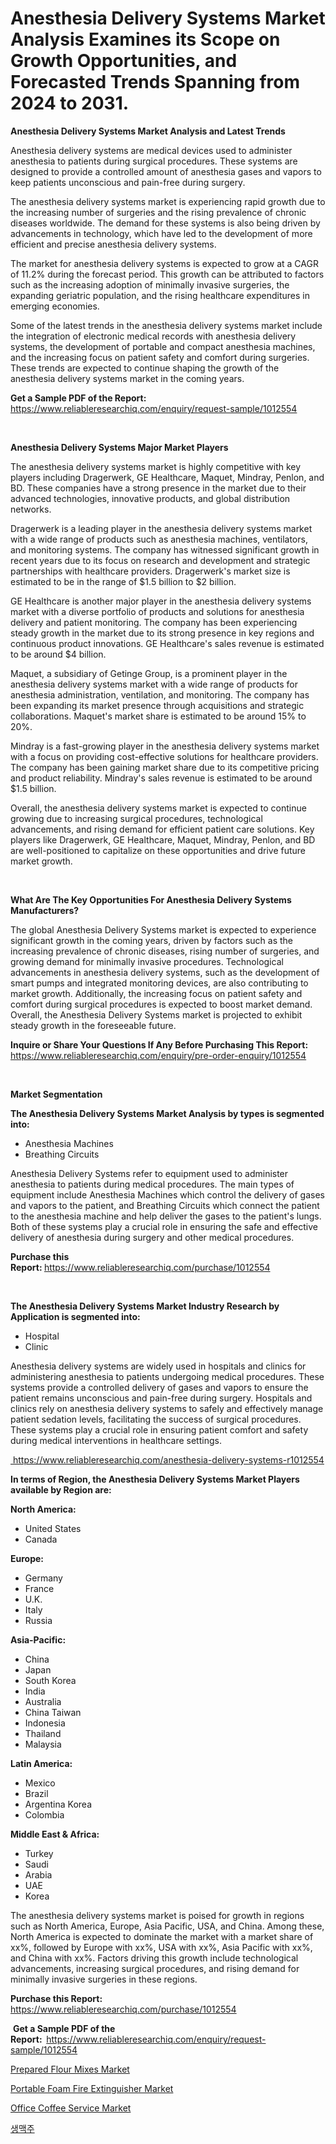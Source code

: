 <p><h1>Anesthesia Delivery Systems Market Analysis Examines its Scope on Growth Opportunities, and Forecasted Trends Spanning from 2024 to 2031.</h1></p><p><strong>Anesthesia Delivery Systems Market Analysis and Latest Trends</strong></p>
<p><p>Anesthesia delivery systems are medical devices used to administer anesthesia to patients during surgical procedures. These systems are designed to provide a controlled amount of anesthesia gases and vapors to keep patients unconscious and pain-free during surgery.</p><p>The anesthesia delivery systems market is experiencing rapid growth due to the increasing number of surgeries and the rising prevalence of chronic diseases worldwide. The demand for these systems is also being driven by advancements in technology, which have led to the development of more efficient and precise anesthesia delivery systems.</p><p>The market for anesthesia delivery systems is expected to grow at a CAGR of 11.2% during the forecast period. This growth can be attributed to factors such as the increasing adoption of minimally invasive surgeries, the expanding geriatric population, and the rising healthcare expenditures in emerging economies.</p><p>Some of the latest trends in the anesthesia delivery systems market include the integration of electronic medical records with anesthesia delivery systems, the development of portable and compact anesthesia machines, and the increasing focus on patient safety and comfort during surgeries. These trends are expected to continue shaping the growth of the anesthesia delivery systems market in the coming years.</p></p>
<p><strong>Get a Sample PDF of the Report:&nbsp;</strong> <a href="https://www.reliableresearchiq.com/enquiry/request-sample/1012554">https://www.reliableresearchiq.com/enquiry/request-sample/1012554</a></p>
<p>&nbsp;</p>
<p><strong>Anesthesia Delivery Systems Major Market Players</strong></p>
<p><p>The anesthesia delivery systems market is highly competitive with key players including Dragerwerk, GE Healthcare, Maquet, Mindray, Penlon, and BD. These companies have a strong presence in the market due to their advanced technologies, innovative products, and global distribution networks.</p><p>Dragerwerk is a leading player in the anesthesia delivery systems market with a wide range of products such as anesthesia machines, ventilators, and monitoring systems. The company has witnessed significant growth in recent years due to its focus on research and development and strategic partnerships with healthcare providers. Dragerwerk's market size is estimated to be in the range of $1.5 billion to $2 billion.</p><p>GE Healthcare is another major player in the anesthesia delivery systems market with a diverse portfolio of products and solutions for anesthesia delivery and patient monitoring. The company has been experiencing steady growth in the market due to its strong presence in key regions and continuous product innovations. GE Healthcare's sales revenue is estimated to be around $4 billion.</p><p>Maquet, a subsidiary of Getinge Group, is a prominent player in the anesthesia delivery systems market with a wide range of products for anesthesia administration, ventilation, and monitoring. The company has been expanding its market presence through acquisitions and strategic collaborations. Maquet's market share is estimated to be around 15% to 20%.</p><p>Mindray is a fast-growing player in the anesthesia delivery systems market with a focus on providing cost-effective solutions for healthcare providers. The company has been gaining market share due to its competitive pricing and product reliability. Mindray's sales revenue is estimated to be around $1.5 billion.</p><p>Overall, the anesthesia delivery systems market is expected to continue growing due to increasing surgical procedures, technological advancements, and rising demand for efficient patient care solutions. Key players like Dragerwerk, GE Healthcare, Maquet, Mindray, Penlon, and BD are well-positioned to capitalize on these opportunities and drive future market growth.</p></p>
<p>&nbsp;</p>
<p><strong>What Are The Key Opportunities For Anesthesia Delivery Systems Manufacturers?</strong></p>
<p><p>The global Anesthesia Delivery Systems market is expected to experience significant growth in the coming years, driven by factors such as the increasing prevalence of chronic diseases, rising number of surgeries, and growing demand for minimally invasive procedures. Technological advancements in anesthesia delivery systems, such as the development of smart pumps and integrated monitoring devices, are also contributing to market growth. Additionally, the increasing focus on patient safety and comfort during surgical procedures is expected to boost market demand. Overall, the Anesthesia Delivery Systems market is projected to exhibit steady growth in the foreseeable future.</p></p>
<p><strong>Inquire or Share Your Questions If Any Before Purchasing This Report:</strong> <a href="https://www.reliableresearchiq.com/enquiry/pre-order-enquiry/1012554">https://www.reliableresearchiq.com/enquiry/pre-order-enquiry/1012554</a></p>
<p>&nbsp;</p>
<p><strong>Market Segmentation</strong></p>
<p><strong>The Anesthesia Delivery Systems Market Analysis by types is segmented into:</strong></p>
<p><ul><li>Anesthesia Machines</li><li>Breathing Circuits</li></ul></p>
<p><p>Anesthesia Delivery Systems refer to equipment used to administer anesthesia to patients during medical procedures. The main types of equipment include Anesthesia Machines which control the delivery of gases and vapors to the patient, and Breathing Circuits which connect the patient to the anesthesia machine and help deliver the gases to the patient's lungs. Both of these systems play a crucial role in ensuring the safe and effective delivery of anesthesia during surgery and other medical procedures.</p></p>
<p><strong>Purchase this Report:&nbsp;</strong><a href="https://www.reliableresearchiq.com/purchase/1012554">https://www.reliableresearchiq.com/purchase/1012554</a></p>
<p>&nbsp;</p>
<p><strong>The Anesthesia Delivery Systems Market Industry Research by Application is segmented into:</strong></p>
<p><ul><li>Hospital</li><li>Clinic</li></ul></p>
<p><p>Anesthesia delivery systems are widely used in hospitals and clinics for administering anesthesia to patients undergoing medical procedures. These systems provide a controlled delivery of gases and vapors to ensure the patient remains unconscious and pain-free during surgery. Hospitals and clinics rely on anesthesia delivery systems to safely and effectively manage patient sedation levels, facilitating the success of surgical procedures. These systems play a crucial role in ensuring patient comfort and safety during medical interventions in healthcare settings.</p></p>
<p><a href="https://www.reliableresearchiq.com/anesthesia-delivery-systems-r1012554">&nbsp;https://www.reliableresearchiq.com/anesthesia-delivery-systems-r1012554</a></p>
<p><strong>In terms of Region, the Anesthesia Delivery Systems Market Players available by Region are:</strong></p>
<p>
    <p> <strong> North America: </strong>
        <ul>
            <li>United States</li>
            <li>Canada</li>
        </ul>
        </p> 
    <p> <strong> Europe: </strong>
        <ul>
            <li>Germany</li>
            <li>France</li>
            <li>U.K.</li>
            <li>Italy</li>
            <li>Russia</li>
        </ul>
        </p> 
    <p> <strong> Asia-Pacific: </strong>
        <ul>
            <li>China</li>
            <li>Japan</li>
            <li>South Korea</li>
            <li>India</li>
            <li>Australia</li>
            <li>China Taiwan</li>
            <li>Indonesia</li>
            <li>Thailand</li>
            <li>Malaysia</li>
        </ul>
        </p> 
    <p> <strong> Latin America: </strong>
        <ul>
            <li>Mexico</li>
            <li>Brazil</li>
            <li>Argentina Korea</li>
            <li>Colombia</li>
        </ul>
        </p> 
    <p> <strong> Middle East & Africa: </strong>
        <ul>
            <li>Turkey</li>
            <li>Saudi</li>
            <li>Arabia</li>
            <li>UAE</li>
            <li>Korea</li>
        </ul>
    </p>
    </p>
<p><p>The anesthesia delivery systems market is poised for growth in regions such as North America, Europe, Asia Pacific, USA, and China. Among these, North America is expected to dominate the market with a market share of xx%, followed by Europe with xx%, USA with xx%, Asia Pacific with xx%, and China with xx%. Factors driving this growth include technological advancements, increasing surgical procedures, and rising demand for minimally invasive surgeries in these regions.</p></p>
<p><strong>Purchase this Report: </strong><a href="https://www.reliableresearchiq.com/purchase/1012554">https://www.reliableresearchiq.com/purchase/1012554</a></p>
<p>&nbsp;<strong>Get a Sample PDF of the Report:&nbsp;&nbsp;</strong><a href="https://www.reliableresearchiq.com/enquiry/request-sample/1012554">https://www.reliableresearchiq.com/enquiry/request-sample/1012554</a></p>
<p><strong></strong></p>
<p><p><a href="https://medium.com/@teguhbavarian07_99894/market-forecast-global-prepared-flour-mixes-trends-and-impact-analysis-2024-2031-by-6c088107493c">Prepared Flour Mixes Market</a></p><p><a href="https://github.com/pizolina/Market-Research-Report-List-5/blob/main/portable-foam-fire-extinguisher-market.md">Portable Foam Fire Extinguisher Market</a></p><p><a href="https://medium.com/@madisynreinger/office-coffee-service-market-size-share-analysis-growth-trends-forecasts-2024-2031-b435e62bab6d">Office Coffee Service Market</a></p><p><a href="https://github.com/vss5505pa7z1p/Market-Research-Report-List-3/blob/main/572627478265.md">생맥주</a></p></p>